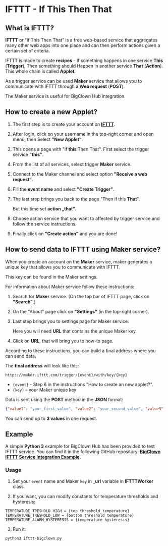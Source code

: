 # IFTTT - If This Then That


## What is IFTTT?

**IFTTT** or “If This Then That” is a free web-based service that aggregates many other web apps into one place and can then perform actions given a certain set of criteria.

IFTTT is made to create **recipes** - If something happens in one service **This** (**Trigger**), Then something should Happen in another service **That** (**Action**).
This whole chain is called **Applet**.

As a trigger service can be used **Maker** service that allows you to communicate with IFTTT through a **Web request** (**POST**).

The Maker service is useful for BigClown Hub integration.


## How to create a new Applet?

1. The first step is to create your account on [**IFTTT**](https://ifttt.com/).

2. After login, click on your username in the top-right corner and open menu, then Select **"New Applet"**.

3. This opens a page with "if **this** Then That". First select the trigger service **"this"**.

4. From the list of all services, select trigger **Maker** service.

5. Connect to the Maker channel and select option **"Receive a web request"**.

6. Fill the **event name** and select **"Create Trigger"**.

7. The last step brings you back to the page "Then if this **That**".

   But this time set **action „that“**.

8. Choose action service that you want to affected by trigger service and follow the service instructions.

9. Finally click on **"Create action"** and you are done!


## How to send data to IFTTT using Maker service?

When you create an account on the **Maker** service, maker generates a unique key that allows you to communicate with IFTTT.

This key can be found in the Maker settings.

For information about Maker service follow these instructions:

1. Search for **Maker** service. (On the top bar of IFTTT page, click on **"Search"**.)

2. On the "About" page click on **"Settings"** (in the top-right corner).

3. Last step brings you to settings page for Maker service.

   Here you will need **URL** that contains the unique Maker key.

4. Click on **URL**, that will bring you to how-to page.

According to these instructions, you can build a final address where you can send data.

The **final address** will look like this:

`https://maker.ifttt.com/trigger/{event}/with/key/{key}`

* `{event}` - Step 6 in the instructions "How to create an new applet?".
* `{key}` – your Maker unique key

Data is sent using the **POST** method in the **JSON** format:

```json
{"value1": "your_first_value", "value2": "your_second_value", "value3": "your_third_value"}
```

You can send up to **3 values** in one request.


## Example

A simple **Python 3** example for BigClown Hub has been provided to test IFTTT service.
You can find it in the following GitHub repository: [**BigClown IFTTT Service Integration Example**](https://github.com/bigclownlabs/bc-ifttt).


### Usage

1. Set your `event` name and Maker `key` in **_url** variable in **IFTTTWorker** class.

2. If you want, you can modify constants for temperature thresholds and hysteresis:

```python3
TEMPERATURE_TRESHOLD_HIGH = {top threshold temperature}
TEMPERATURE_TRESHOLD_LOW = {bottom threshold temperature}
TEMPERATURE_ALARM_HYSTERESIS = {temperature hysteresis}
```

3. Run it:

`python3 ifttt-bigclown.py`
